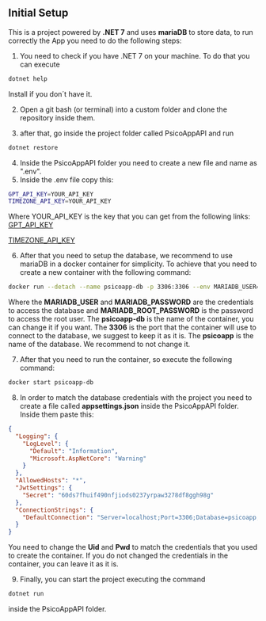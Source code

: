 ## Initial Setup

This is a project powered by **.NET 7** and uses **mariaDB** to store data, to run correctly the App you need to do the following steps:

1. You need to check if you have .NET 7 on your machine. To do that you can execute
```cs
dotnet help
```
Install if you don´t have it.

2. Open a git bash (or terminal) into a custom folder and clone the repository inside them.

3. after that, go inside the project folder called PsicoAppAPI and run
```cs
dotnet restore
```

4. Inside the PsicoAppAPI folder you need to create a new file and name as ".env".
5. Inside the .env file copy this:
```bash
GPT_API_KEY=YOUR_API_KEY
TIMEZONE_API_KEY=YOUR_API_KEY
```
Where YOUR_API_KEY is the key that you can get from the following links:
<a href="https://platform.openai.com/account/api-keys">GPT_API_KEY</a>
<p></p>
<a href="https://developers.google.com/maps/documentation/timezone/get-api-key">TIMEZONE_API_KEY</a>

6. After that you need to setup the database, we recommend to use mariaDB in a docker container for simplicity. To achieve that you need to create a new container with the following command:
```bash
docker run --detach --name psicoapp-db -p 3306:3306 --env MARIADB_USER=root --env MARIADB_PASSWORD=my-secret --env MARIADB_ROOT_PASSWORD=my-secret --env MARIADB_DATABASE=psicoapp mariadb:latest
```
Where the **MARIADB_USER** and **MARIADB_PASSWORD** are the credentials to access the database and **MARIADB_ROOT_PASSWORD** is the password to access the root user.
The **psicoapp-db** is the name of the container, you can change it if you want.
The **3306** is the port that the container will use to connect to the database, we suggest to keep it as it is.
The **psicoapp** is the name of the database. We recommend to not change it.

7. After that you need to run the container, so execute the following command:
```bash
docker start psicoapp-db
```
8. In order to match the database credentials with the project you need to create a file called **appsettings.json** inside the PsicoAppAPI folder. Inside them paste this:
```json
{
  "Logging": {
    "LogLevel": {
      "Default": "Information",
      "Microsoft.AspNetCore": "Warning"
    }
  },
  "AllowedHosts": "*",
  "JwtSettings": {
    "Secret": "60ds7fhuif490nfjiods0237yrpaw3278df8ggh98g"
  },
  "ConnectionStrings": {
    "DefaultConnection": "Server=localhost;Port=3306;Database=psicoapp;Uid=root;Pwd=my-secret;"
  }
}
```
You need to change the **Uid** and **Pwd** to match the credentials that you used to create the container. If you do not changed the credentials in the container, you can leave it as it is.

9.  Finally, you can start the project executing the command
```cs
dotnet run
```
inside the PsicoAppAPI folder.